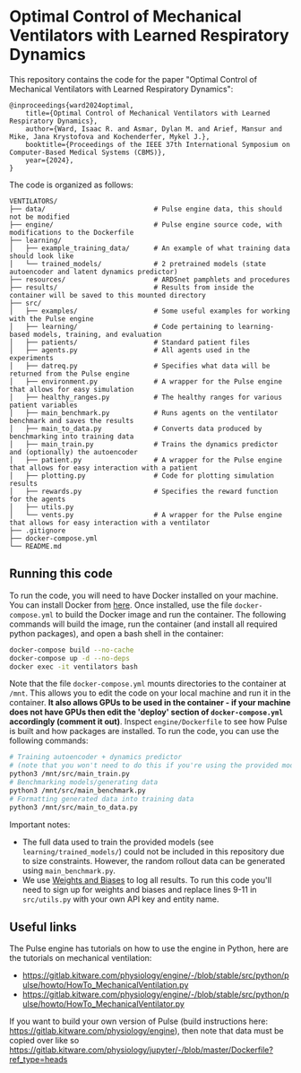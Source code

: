 # Optimal Control of Mechanical Ventilators with Learned Respiratory Dynamics

This repository contains the code for the paper "Optimal Control of Mechanical Ventilators with Learned Respiratory Dynamics":

```
@inproceedings{ward2024optimal,
    title={Optimal Control of Mechanical Ventilators with Learned Respiratory Dynamics},
    author={Ward, Isaac R. and Asmar, Dylan M. and Arief, Mansur and Mike, Jana Krystofova and Kochenderfer, Mykel J.},
    booktitle={Proceedings of the IEEE 37th International Symposium on Computer-Based Medical Systems (CBMS)},
    year={2024},
}
```

The code is organized as follows:

```
VENTILATORS/
├── data/                           # Pulse engine data, this should not be modified
├── engine/                         # Pulse engine source code, with modifications to the Dockerfile
├── learning/
│   ├── example_training_data/      # An example of what training data should look like
│   └── trained_models/             # 2 pretrained models (state autoencoder and latent dynamics predictor)
├── resources/                      # ARDSnet pamphlets and procedures
├── results/                        # Results from inside the container will be saved to this mounted directory
├── src/
│   ├── examples/                   # Some useful examples for working with the Pulse engine
│   ├── learning/                   # Code pertaining to learning-based models, training, and evaluation
│   ├── patients/                   # Standard patient files
│   ├── agents.py                   # All agents used in the experiments
│   ├── datreq.py                   # Specifies what data will be returned from the Pulse engine
│   ├── environment.py              # A wrapper for the Pulse engine that allows for easy simulation
│   ├── healthy_ranges.py           # The healthy ranges for various patient variables
│   ├── main_benchmark.py           # Runs agents on the ventilator benchmark and saves the results
│   ├── main_to_data.py             # Converts data produced by benchmarking into training data
│   ├── main_train.py               # Trains the dynamics predictor and (optionally) the autoencoder
│   ├── patient.py                  # A wrapper for the Pulse engine that allows for easy interaction with a patient
│   ├── plotting.py                 # Code for plotting simulation results
│   ├── rewards.py                  # Specifies the reward function for the agents
│   ├── utils.py                    
│   └── vents.py                    # A wrapper for the Pulse engine that allows for easy interaction with a ventilator
├── .gitignore
├── docker-compose.yml
└── README.md
```

## Running this code

To run the code, you will need to have Docker installed on your machine. You can install Docker from [here](https://docs.docker.com/engine/install/). Once installed, use the file ```docker-compose.yml``` to build the Docker image and run the container. The following commands will build the image, run the container (and install all required python packages), and open a bash shell in the container:

```bash
docker-compose build --no-cache
docker-compose up -d --no-deps
docker exec -it ventilators bash
```

Note that the file ```docker-compose.yml``` mounts directories to the container at ```/mnt```. This allows you to edit the code on your local machine and run it in the container. **It also allows GPUs to be used in the container - if your machine does not have GPUs then edit the 'deploy' section of ```docker-compose.yml``` accordingly (comment it out)**. Inspect ```engine/Dockerfile``` to see how Pulse is built and how packages are installed. To run the code, you can use the following commands:

```bash
# Training autoencoder + dynamics predictor 
# (note that you won't need to do this if you're using the provided models)
python3 /mnt/src/main_train.py
# Benchmarking models/generating data
python3 /mnt/src/main_benchmark.py
# Formatting generated data into training data
python3 /mnt/src/main_to_data.py
```

Important notes:
- The full data used to train the provided models (see ```learning/trained_models/```) could not be included in this repository due to size constraints. However, the random rollout data can be generated using ```main_benchmark.py```.
- We use [Weights and Biases](https://wandb.ai/) to log all results. To run this code you'll need to sign up for weights and biases and replace lines 9-11 in ```src/utils.py``` with your own API key and entity name.

## Useful links

The Pulse engine has tutorials on how to use the engine in Python, here are the tutorials on mechanical ventilation:
- https://gitlab.kitware.com/physiology/engine/-/blob/stable/src/python/pulse/howto/HowTo_MechanicalVentilation.py
- https://gitlab.kitware.com/physiology/engine/-/blob/stable/src/python/pulse/howto/HowTo_MechanicalVentilator.py

If you want to build your own version of Pulse (build instructions here: https://gitlab.kitware.com/physiology/engine), then note that data must be copied over like so https://gitlab.kitware.com/physiology/jupyter/-/blob/master/Dockerfile?ref_type=heads
